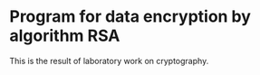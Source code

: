 # Program for data encryption by algorithm RSA

This is the result of laboratory work on cryptography.
